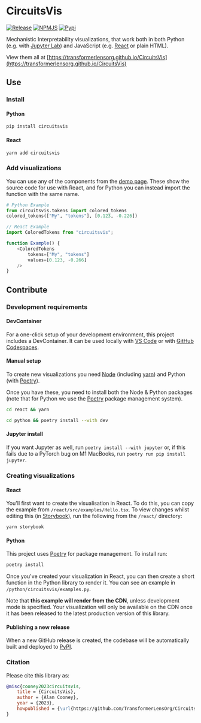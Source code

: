 # CircuitsVis

[![Release](https://github.com/alan-cooney/CircuitsVis/actions/workflows/release.yml/badge.svg)](https://github.com/alan-cooney/CircuitsVis/actions/workflows/release.yml)
[![NPMJS](https://img.shields.io/npm/v/circuitsvis)](https://www.npmjs.com/package/circuitsvis)
[![Pypi](https://img.shields.io/pypi/v/circuitsvis)](https://pypi.org/project/circuitsvis/)

Mechanistic Interpretability visualizations, that work both in both Python (e.g. with
[Jupyter Lab](https://jupyter.org/)) and JavaScript (e.g. [React](https://reactjs.org/) or plain HTML).

View them all at [https://transformerlensorg.github.io/CircuitsVis](https://transformerlensorg.github.io/CircuitsVis)

## Use

### Install

#### Python

```bash
pip install circuitsvis
```

#### React

```bash
yarn add circuitsvis
```

### Add visualizations

You can use any of the components from the [demo
page](https://transformerlensorg.github.io/CircuitsVis). These show the source code for
use with React, and for Python you can instead import the function with the same
name.

```Python
# Python Example
from circuitsvis.tokens import colored_tokens
colored_tokens(["My", "tokens"], [0.123, -0.226])
```

```TypeScript
// React Example
import ColoredTokens from "circuitsvis";

function Example() {
    <ColoredTokens
        tokens=["My", "tokens"]
        values=[0.123, -0.266]
    />
}
```

## Contribute

### Development requirements

#### DevContainer

For a one-click setup of your development environment, this project includes a
DevContainer. It can be used locally with [VS
Code](https://marketplace.visualstudio.com/items?itemName=ms-vscode-remote.remote-containers)
or with [GitHub Codespaces](https://github.com/features/codespaces).

#### Manual setup

To create new visualizations you need [Node](https://nodejs.org/en/) (including
[yarn](https://classic.yarnpkg.com/lang/en/docs/install/#mac-stable)) and Python
(with [Poetry](https://python-poetry.org/)).

Once you have these, you need to install both the Node & Python packages (note
that for Python we use the
[Poetry](https://python-poetry.org/docs/#installation) package management
system).

```bash
cd react && yarn
```

```bash
cd python && poetry install --with dev
```

#### Jupyter install

If you want Jupyter as well, run `poetry install --with jupyter` or, if this
fails due to a PyTorch bug on M1 MacBooks, run `poetry run pip install jupyter`.

### Creating visualizations

#### React

You'll first want to create the visualisation in React. To do this, you can copy
the example from `/react/src/examples/Hello.tsx`. To view changes whilst editing
this (in [Storybook](https://classic.yarnpkg.com/lang/en/docs/install/#mac-stable)), 
run the following from the `/react/` directory:

```bash
yarn storybook
```

#### Python

This project uses [Poetry](https://python-poetry.org/docs/#installation) for
package management. To install run:

```bash
poetry install
```

Once you've created your visualization in React, you can then create a short
function in the Python library to render it. You can see an example in
`/python/circuitsvis/examples.py`.

Note that **this example will render from the CDN**, unless development mode is
specified. Your visualization will only be available on the CDN once it has been
released to the latest production version of this library.

#### Publishing a new release

When a new GitHub release is created, the codebase will be automatically built
and deployed to [PyPI](https://pypi.org/project/circuitsvis/).

### Citation

Please cite this library as:

```BibTeX
@misc{cooney2023circuitsvis,
    title = {CircuitsVis},
    author = {Alan Cooney},
    year = {2023},
    howpublished = {\url{https://github.com/TransformerLensOrg/CircuitsVis}},
}
```

